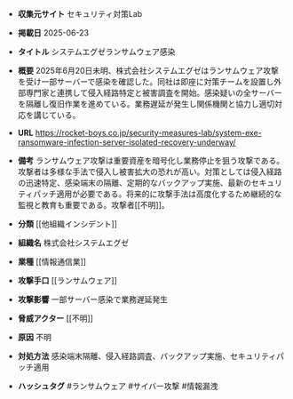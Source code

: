 - **収集元サイト**
セキュリティ対策Lab

- **掲載日**
2025-06-23

- **タイトル**
システムエグゼランサムウェア感染

- **概要**
2025年6月20日未明、株式会社システムエグゼはランサムウェア攻撃を受け一部サーバーで感染を確認した。同社は即座に対策チームを設置し外部専門家と連携して侵入経路特定と被害調査を開始。感染疑いの全サーバーを隔離し復旧作業を進めている。業務遅延が発生し関係機関と協力し適切対応を講じている。

- **URL**
https://rocket-boys.co.jp/security-measures-lab/system-exe-ransomware-infection-server-isolated-recovery-underway/

- **備考**
ランサムウェア攻撃は重要資産を暗号化し業務停止を狙う攻撃である。攻撃者は多様な手法で侵入し被害拡大の恐れが高い。対策としては侵入経路の迅速特定、感染端末の隔離、定期的なバックアップ実施、最新のセキュリティパッチ適用が必要である。将来的に攻撃手法は高度化するため継続的な監視と教育も重要である。攻撃者[[不明]]。

- **分類**
[[他組織インシデント]]

- **組織名**
株式会社システムエグゼ

- **業種**
[[情報通信業]]

- **攻撃手口**
[[ランサムウェア]]

- **攻撃影響**
一部サーバー感染で業務遅延発生

- **脅威アクター**
[[不明]]

- **原因**
不明

- **対処方法**
感染端末隔離、侵入経路調査、バックアップ実施、セキュリティパッチ適用

- **ハッシュタグ**
#ランサムウェア #サイバー攻撃 #情報漏洩
